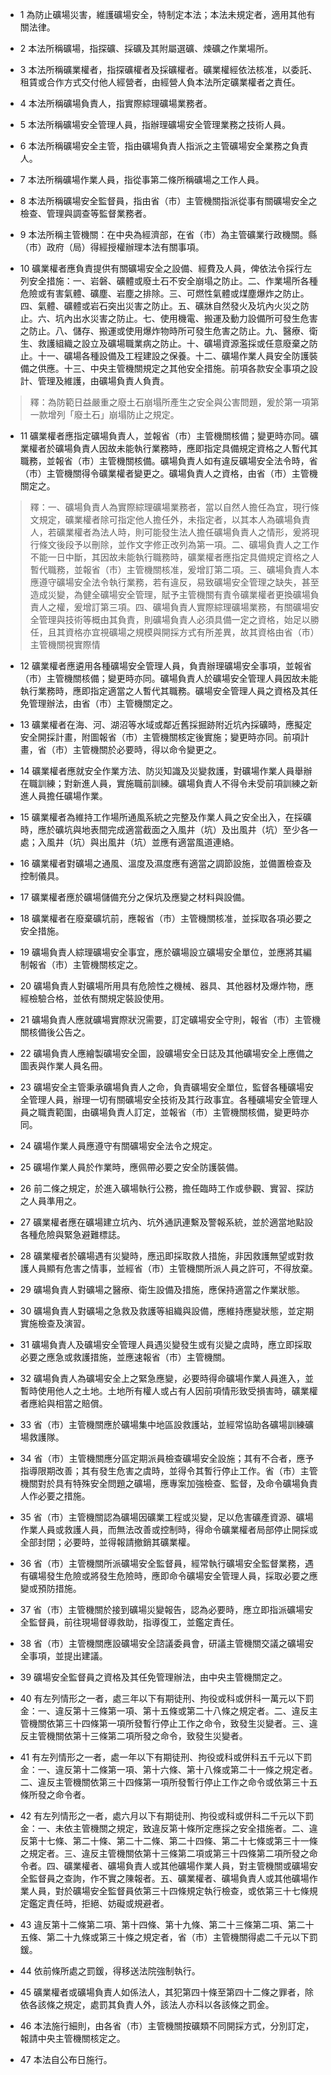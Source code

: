 * 1 為防止礦場災害，維護礦場安全，特制定本法；本法未規定者，適用其他有關法律。

* 2 本法所稱礦場，指探礦、採礦及其附屬選礦、煉礦之作業場所。

* 3 本法所稱礦業權者，指探礦權者及採礦權者。礦業權經依法核准，以委託、租賃或合作方式交付他人經營者，由經營人負本法所定礦業權者之責任。

* 4 本法所稱礦場負責人，指實際綜理礦場業務者。

* 5 本法所稱礦場安全管理人員，指辦理礦場安全管理業務之技術人員。

* 6 本法所稱礦場安全主管，指由礦場負責人指派之主管礦場安全業務之負責人。

* 7 本法所稱礦場作業人員，指從事第二條所稱礦場之工作人員。

* 8 本法所稱礦場安全監督員，指由省（市）主管機關指派從事有關礦場安全之檢查、管理與調查等監督業務者。

* 9 本法所稱主管機關：在中央為經濟部，在省（市）為主管礦業行政機關。縣（市）政府（局）得經授權辦理本法有關事項。

* 10 礦業權者應負責提供有關礦場安全之設備、經費及人員，俾依法令採行左列安全措施：一、岩磐、礦體或廢土石不安全崩塌之防止。二、作業場所各種危險或有害氣體、礦塵、岩塵之排除。三、可燃性氣體或煤塵爆炸之防止。四、氣體、礦體或岩石突出災害之防止。五、礦&#29248;自然發火及坑內火災之防止。六、坑內出水災害之防止。七、使用機電、搬運及動力設備所可發生危害之防止。八、儲存、搬運或使用爆炸物時所可發生危害之防止。九、醫療、衛生、救護組織之設立及礦場職業病之防止。十、礦場資源濫採或任意廢棄之防止。十一、礦場各種設備及工程建設之保養。十二、礦場作業人員安全防護裝備之供應。十三、中央主管機關規定之其他安全措施。前項各款安全事項之設計、管理及維護，由礦場負責人負責。

> 釋：為防範日益嚴重之廢土石崩塌所產生之安全與公害問題，爰於第一項第一款增列「廢土石」崩塌防止之規定。

* 11 礦業權者應指定礦場負責人，並報省（市）主管機關核備；變更時亦同。礦業權者於礦場負責人因故未能執行業務時，應即指定具備規定資格之人暫代其職務，並報省（市）主管機關核備。礦場負責人如有違反礦場安全法令時，省（市）主管機關得令礦業權者變更之。礦場負責人之資格，由省（市）主管機關定之。

> 釋：一、礦場負責人為實際綜理礦場業務者，當以自然人擔任為宜，現行條文規定，礦業權者除可指定他人擔任外，未指定者，以其本人為礦場負責人，若礦業權者為法人時，則可能發生法人擔任礦場負責人之情形，爰將現行條文後段予以刪除，並作文字修正改列為第一項。二、礦場負責人之工作不能一日中斷，其因故未能執行職務時，礦業權者應指定具備規定資格之人暫代職務，並報省（市）主管機關核准，爰增訂第二項。三、礦場負責人本應遵守礦場安全法令執行業務，若有違反，易致礦場安全管理之缺失，甚至造成災變，為健全礦場安全管理，賦予主管機關有責令礦業權者更換礦場負責人之權，爰增訂第三項。四、礦場負責人實際綜理礦場業務，有關礦場安全管理與技術等概由其負責，則礦場負責人必須具備一定之資格，始足以勝任，且其資格亦宜視礦場之規模與開採方式有所差異，故其資格由省（市）主管機關視實際情

* 12 礦業權者應遴用各種礦場安全管理人員，負責辦理礦場安全事項，並報省（市）主管機關核備；變更時亦同。礦場負責人於礦場安全管理人員因故未能執行業務時，應即指定適當之人暫代其職務。礦場安全管理人員之資格及其任免管理辦法，由省（市）主管機關定之。

* 13 礦業權者在海、河、湖沼等水域或鄰近舊採掘跡附近坑內採礦時，應擬定安全開採計畫，附圖報省（市）主管機關核定後實施；變更時亦同。前項計畫，省（市）主管機關於必要時，得以命令變更之。

* 14 礦業權者應就安全作業方法、防災知識及災變救護，對礦場作業人員舉辦在職訓練；對新進人員，實施職前訓練。礦場負責人不得令未受前項訓練之新進人員擔任礦場作業。

* 15 礦業權者為維持工作場所通風系統之完整及作業人員之安全出入，在採礦時，應於礦坑與地表間完成適當截面之入風井（坑）及出風井（坑）至少各一處；入風井（坑）與出風井（坑）並應有適當風道連絡。

* 16 礦業權者對礦場之通風、溫度及濕度應有適當之調節設施，並備置檢查及控制儀具。

* 17 礦業權者應於礦場儲備充分之保坑及應變之材料與設備。

* 18 礦業權者在廢棄礦坑前，應報省（市）主管機關核准，並採取各項必要之安全措施。

* 19 礦場負責人綜理礦場安全事宜，應於礦場設立礦場安全單位，並應將其編制報省（市）主管機關核定之。

* 20 礦場負責人對礦場所用具有危險性之機械、器具、其他器材及爆炸物，應經檢驗合格，並依有關規定裝設使用。

* 21 礦場負責人應就礦場實際狀況需要，訂定礦場安全守則，報省（市）主管機關核備後公告之。

* 22 礦場負責人應繪製礦場安全圖，設礦場安全日誌及其他礦場安全上應備之圖表與作業人員名冊。

* 23 礦場安全主管秉承礦場負責人之命，負責礦場安全單位，監督各種礦場安全管理人員，辦理一切有關礦場安全技術及其行政事宜。各種礦場安全管理人員之職責範圍，由礦場負責人訂定，並報省（市）主管機關核備，變更時亦同。

* 24 礦場作業人員應遵守有關礦場安全法令之規定。

* 25 礦場作業人員於作業時，應佩帶必要之安全防護裝備。

* 26 前二條之規定，於進入礦場執行公務，擔任臨時工作或參觀、實習、探訪之人員準用之。

* 27 礦業權者應在礦場建立坑內、坑外通訊連繫及警報系統，並於適當地點設各種危險與緊急避難標誌。

* 28 礦業權者於礦場遇有災變時，應迅即採取救人措施，非因救護無望或對救護人員顯有危害之情事，並經省（市）主管機關所派人員之許可，不得放棄。

* 29 礦場負責人對礦場之醫療、衛生設備及措施，應保持適當之作業狀態。

* 30 礦場負責人對礦場之急救及救護等組織與設備，應維持應變狀態，並定期實施檢查及演習。

* 31 礦場負責人及礦場安全管理人員遇災變發生或有災變之虞時，應立即採取必要之應急或救護措施，並應速報省（市）主管機關。

* 32 礦場負責人為礦場安全上之緊急應變，必要時得命礦場作業人員進入，並暫時使用他人之土地。土地所有權人或占有人因前項情形致受損害時，礦業權者應給與相當之賠償。

* 33 省（市）主管機關應於礦場集中地區設救護站，並經常協助各礦場訓練礦場救護隊。

* 34 省（市）主管機關應分區定期派員檢查礦場安全設施；其有不合者，應予指導限期改善；其有發生危害之虞時，並得令其暫行停止工作。省（市）主管機關對於具有特殊安全問題之礦場，應專案加強檢查、監督，及命令礦場負責人作必要之措施。

* 35 省（市）主管機關認為礦場因礦業工程或災變，足以危害礦產資源、礦場作業人員或救護人員，而無法改善或控制時，得命令礦業權者局部停止開採或全部封閉；必要時，並得報請撤銷其礦業權。

* 36 省（市）主管機關所派礦場安全監督員，經常執行礦場安全監督業務，遇有礦場發生危險或將發生危險時，應即命令礦場安全管理人員，採取必要之應變或預防措施。

* 37 省（市）主管機關於接到礦場災變報告，認為必要時，應立即指派礦場安全監督員，前往現場督導救助，指導復工，並鑑定責任。

* 38 省（市）主管機關應設礦場安全諮議委員會，研議主管機關交議之礦場安全事項，並提出建議。

* 39 礦場安全監督員之資格及其任免管理辦法，由中央主管機關定之。

* 40 有左列情形之一者，處三年以下有期徒刑、拘役或科或併科一萬元以下罰金：一、違反第十三條第一項、第十五條或第二十八條之規定者。二、違反主管機關依第三十四條第一項所發暫行停止工作之命令，致發生災變者。三、違反主管機關依第十三條第二項所發之命令，致發生災變者。

* 41 有左列情形之一者，處一年以下有期徒刑、拘役或科或併科五千元以下罰金：一、違反第十二條第一項、第十六條、第十八條或第二十一條之規定者。二、違反主管機關依第三十四條第一項所發暫行停止工作之命令或依第三十五條所發之命令者。

* 42 有左列情形之一者，處六月以下有期徒刑、拘役或科或併科二千元以下罰金：一、未依主管機關之規定，致違反第十條所定應採之安全措施者。二、違反第十七條、第二十條、第二十二條、第二十四條、第二十七條或第三十一條之規定者。三、違反主管機關依第十三條第二項或第三十四條第二項所發之命令者。四、礦業權者、礦場負責人或其他礦場作業人員，對主管機關或礦場安全監督員之查詢，作不實之陳報者。五、礦業權者、礦場負責人或其他礦場作業人員，對於礦場安全監督員依第三十四條規定執行檢查，或依第三十七條規定鑑定責任時，拒絕、妨礙或規避者。

* 43 違反第十二條第二項、第十四條、第十九條、第二十三條第二項、第二十五條、第二十九條或第三十條之規定者，省（市）主管機關得處二千元以下罰鍰。

* 44 依前條所處之罰鍰，得移送法院強制執行。

* 45 礦業權者或礦場負責人如係法人，其犯第四十條至第四十二條之罪者，除依各該條之規定，處罰其負責人外，該法人亦科以各該條之罰金。

* 46 本法施行細則，由各省（市）主管機關按礦類不同開採方式，分別訂定，報請中央主管機關核定之。

* 47 本法自公布日施行。

